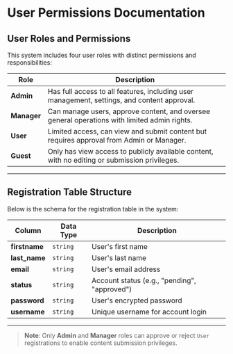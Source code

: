 # User Permissions Documentation

## User Roles and Permissions
This system includes four user roles with distinct permissions and responsibilities:

| Role       | Description                                                                                   |
|------------|-----------------------------------------------------------------------------------------------|
| **Admin**  | Has full access to all features, including user management, settings, and content approval.   |
| **Manager**| Can manage users, approve content, and oversee general operations with limited admin rights.  |
| **User**   | Limited access, can view and submit content but requires approval from Admin or Manager.      |
| **Guest**  | Only has view access to publicly available content, with no editing or submission privileges. |

---

## Registration Table Structure

Below is the schema for the registration table in the system:

| Column       | Data Type | Description                                      |
|--------------|-----------|--------------------------------------------------|
| **firstname** | `string`   | User's first name                               |
| **last_name** | `string`   | User's last name                                |
| **email**     | `string`   | User's email address                            |
| **status**    | `string`   | Account status (e.g., "pending", "approved")    |
| **password**  | `string`   | User's encrypted password                       |
| **username**  | `string`   | Unique username for account login               |

---

> **Note**: Only **Admin** and **Manager** roles can approve or reject `User` registrations to enable content submission privileges.
